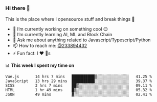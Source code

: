 ### Hi there 👋

<!--
**a233894432/a233894432** is a ✨ _special_ ✨ repository because its `README.md` (this file) appears on your GitHub profile.

Here are some ideas to get you started:

- 🔭 I’m currently working on ...
- 🌱 I’m currently learning ...
- 👯 I’m looking to collaborate on ...
- 🤔 I’m looking for help with ...
- 💬 Ask me about ...
- 📫 How to reach me: ...
- 😄 Pronouns: ...
- ⚡ Fun fact: ...
-->
 
 
This is the place where I opensource stuff and break things :rofl:

- 🔭 I’m currently working on something cool :wink:
- 🌱 I’m currently learning AI, ML and Block Chain
- 💬 Ask me about anything related to Javascript/Typescript/Python
- 📫 How to reach me: [@233894432](https://twitter.com/233894432)
- ⚡ Fun fact: I :heart: :dog:s

📊 **This week I spent my time on**
<!--START_SECTION:waka-->
```text
Vue.js       14 hrs 7 mins   ██████████▒░░░░░░░░░░░░░░   41.25 % 
JavaScript   13 hrs 29 mins  ██████████░░░░░░░░░░░░░░░   39.37 % 
SCSS         3 hrs 7 mins    ██▒░░░░░░░░░░░░░░░░░░░░░░   09.11 % 
HTML         1 hr 49 mins    █▒░░░░░░░░░░░░░░░░░░░░░░░   05.32 % 
JSON         49 mins         ▓░░░░░░░░░░░░░░░░░░░░░░░░   02.41 % 
```
<!--END_SECTION:waka-->

